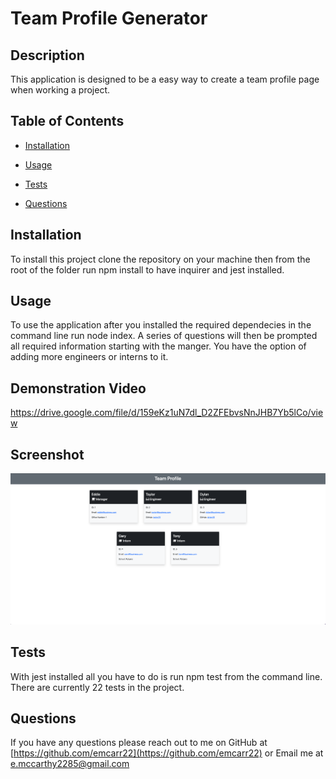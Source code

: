 # Team Profile Generator

## Description

This application is designed to be a easy way to create a team profile page when working a project.

## Table of Contents

* [Installation](#installation)
* [Usage](#usage)


* [Tests](#tests)
* [Questions](#questions)

## Installation

To install this project clone the repository on your machine then from the root of the folder run npm install to have inquirer and jest installed.

## Usage

To use the application after you installed the required dependecies in the command line run node index.  A series of questions will then be prompted all required information starting with the manger. You have the option of adding more engineers or interns to it.

## Demonstration Video

https://drive.google.com/file/d/159eKz1uN7dl_D2ZFEbvsNnJHB7Yb5lCo/view

## Screenshot

![screenshot](./assets/images/screenshot.png)

## Tests
With jest installed all you have to do is run npm test from the command line.  There are currently 22 tests in the project.


## Questions

If you have any questions please reach out to me on GitHub at [https://github.com/emcarr22](https://github.com/emcarr22) or Email me at [e.mccarthy2285@gmail.com](mailto:e.mccarthy2285@gmail.com)